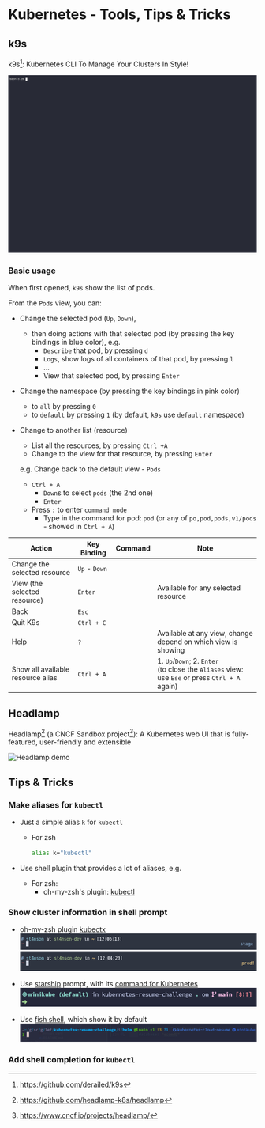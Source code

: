 # Kubernetes - Tools, Tips & Tricks

## k9s

k9s[^k9s]: Kubernetes CLI To Manage Your Clusters In Style!

![k9s demo](images/k9s-demo.gif)

### Basic usage

When first opened, `k9s` show the list of pods.

From the `Pods` view, you can:

- Change the selected pod (`Up`, `Down`),

  - then doing actions with that selected pod (by pressing the key bindings in blue color), e.g.
    - `Describe` that pod, by pressing `d`
    - `Logs`, show logs of all containers of that pod, by pressing `l`
    - ...
    - View that selected pod, by pressing `Enter`

- Change the namespace (by pressing the key bindings in pink color)

  - to `all` by pressing `0`
  - to `default` by pressing `1` (by default, `k9s` use `default` namespace)

- Change to another list (resource)

  - List all the resources, by pressing `Ctrl +A`
  - Change to the view for that resource, by pressing `Enter`

  e.g. Change back to the default view - `Pods`

  - `Ctrl + A`
    - `Down`s to select `pods` (the 2nd one)
    - `Enter`
  - Press `:` to enter `command mode`
    - Type in the command for pod: `pod` (or any of `po,pod,pods,v1/pods` - showed in `Ctrl + A`)

| Action                            | Key Binding   | Command | Note                                                                                             |
| --------------------------------- | ------------- | ------- | ------------------------------------------------------------------------------------------------ |
| Change the selected resource      | `Up` - `Down` |         |                                                                                                  |
| View (the selected resource)      | `Enter`       |         | Available for any selected resource                                                              |
| Back                              | `Esc`         |         |                                                                                                  |
| Quit K9s                          | `Ctrl + C`    |         |                                                                                                  |
| Help                              | `?`           |         | Available at any view, change depend on which view is showing                                    |
| Show all available resource alias | `Ctrl + A`    |         | 1. `Up`/`Down`; 2. `Enter`<br>(to close the `Aliases` view: use `Ese` or press `Ctrl + A` again) |

## Headlamp

Headlamp[^headlamp] (a CNCF Sandbox project[^headlamp-cncf]): A Kubernetes web UI that is fully-featured, user-friendly and extensible

![Headlamp demo](images/headlamp-demo.gif)

[^k9s]: <https://github.com/derailed/k9s>
[^headlamp]: <https://github.com/headlamp-k8s/headlamp>
[^headlamp-cncf]: <https://www.cncf.io/projects/headlamp/>

## Tips & Tricks

### Make aliases for `kubectl`

- Just a simple alias `k` for `kubectl`

  - For zsh

    ```bash
    alias k="kubectl"
    ```

- Use shell plugin that provides a lot of aliases, e.g.
  - For zsh:
    - oh-my-zsh's plugin: [kubectl](https://github.com/ohmyzsh/ohmyzsh/tree/master/plugins/kubectl)

### Show cluster information in shell prompt

- oh-my-zsh plugin [kubectx](https://github.com/ohmyzsh/ohmyzsh/tree/master/plugins/kubectx)
  ![alt text](images/omz-kubectx-preview-dev.png)
  ![alt text](images/omz-kubectx-preview-prod.png)

- Use [starship](https://starship.rs/) prompt, with its [command for Kubernetes](https://starship.rs/config/#kubernetes)
  ![alt text](images/starship-k8s.png)

- Use [fish shell](https://fishshell.com/), which show it by default
  ![alt text](images/fish-shell-k8s.png)

### Add shell completion for `kubectl`
